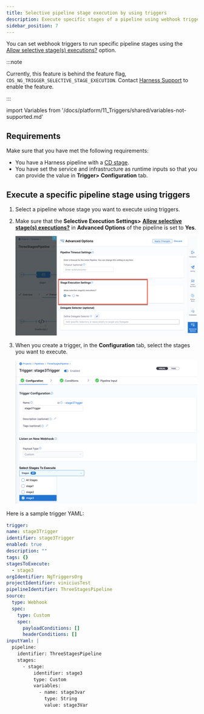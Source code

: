 ```yaml
---
title: Selective pipeline stage execution by using triggers
description: Execute specific stages of a pipeline using webhook triggers
sidebar_position: 7
---
```


You can set webhook triggers to run specific pipeline stages using the [Allow selective stage(s) executions?](/docs/platform/pipelines/run-specific-stage-in-pipeline/) option. 

:::note

Currently, this feature is behind the feature flag, `CDS_NG_TRIGGER_SELECTIVE_STAGE_EXECUTION`. Contact [Harness Support](mailto:support@harness.io) to enable the feature.

:::

import Variables from '/docs/platform/11_Triggers/shared/variables-not-supported.md'

<Variables />

## Requirements

Make sure that you have met the following requirements:
* You have a Harness pipeline with a [CD stage](/docs/continuous-delivery/onboard-cd/cd-concepts/key-concepts).
* You have set the service and infrastructure as runtime inputs so that you can provide the value in **Trigger>** **Configuration** tab.

## Execute a specific pipeline stage using triggers

1. Select a pipeline whose stage you want to execute using triggers.
2. Make sure that the **Selective Execution Settings>** **[Allow selective stage(s) executions?](/docs/platform/pipelines/run-specific-stage-in-pipeline/)** in **Advanced Options** of the pipeline is set to **Yes**.
   
    ![](./static/selective-stage-execution.png)

3. When you create a trigger, in the **Configuration** tab, select the stages you want to execute.
   
   ![](./static/select-stage-to-execute.png)
  
  Here is a sample trigger YAML: 
  
  ```yaml
  trigger:
  name: stage3Trigger
  identifier: stage3Trigger
  enabled: true
  description: ""
  tags: {}
  stagesToExecute:
    - stage3
  orgIdentifier: NgTriggersOrg
  projectIdentifier: viniciusTest
  pipelineIdentifier: ThreeStagesPipeline
  source:
    type: Webhook
    spec:
      type: Custom
      spec:
        payloadConditions: []
        headerConditions: []
  inputYaml: |
    pipeline:
      identifier: ThreeStagesPipeline
      stages:
        - stage:
            identifier: stage3
            type: Custom
            variables:
              - name: stage3var
                type: String
                value: stage3Var

  ```